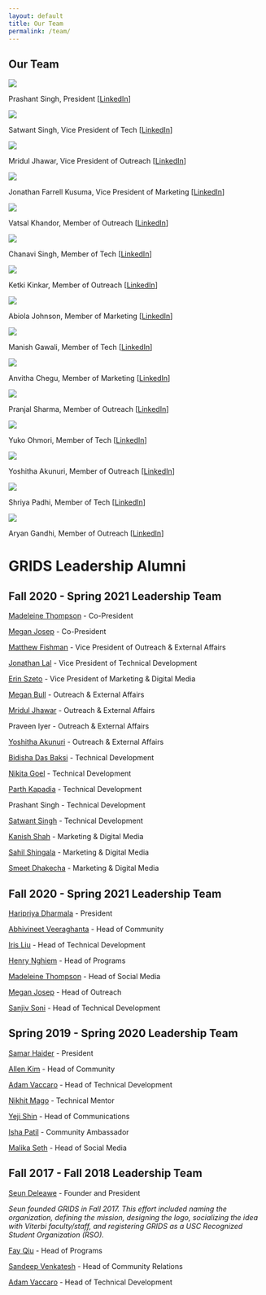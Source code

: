 ```yaml
---
layout: default
title: Our Team
permalink: /team/
---
```

## Our Team

<img id="team-img" src="/assets/img/grids_team_2023/Prashant_headshot.jpeg"/>

Prashant Singh, President [[LinkedIn](https://www.linkedin.com/in/prashant3141/)]

<img id="team-img" src="/assets/img/grids_team_2023/Satwant_Singh.jpg"/>

Satwant Singh, Vice President of Tech [[LinkedIn](https://www.linkedin.com/in/satwant-singh201/)]

<img id="team-img" src="/assets/img/grids_team_2023/Mridul_headshot%202.jpeg"/>

Mridul Jhawar, Vice President of Outreach [[LinkedIn](https://www.linkedin.com/in/mridul-jhawar/)]

<img id="team-img" src="/assets/img/grids_team_2023/Jonathan_Picture(VP).jpeg"/>

Jonathan Farrell Kusuma, Vice President of Marketing [[LinkedIn](https://www.linkedin.com/in/joekusuma/)]

<img id="team-img" src="/assets/img/grids_team_2023/VatsalKhandor.jpg"/>

Vatsal Khandor, Member of Outreach [[LinkedIn](https://www.linkedin.com/in/khandorvatsal/)]

<img id="team-img" src="/assets/img/grids_team_2023/Chanavi_Singh_Headshot.jpg"/>

Chanavi Singh, Member of Tech [[LinkedIn](https://www.linkedin.com/in/chanavi-singh/)]

<img id="team-img" src="/assets/img/grids_team_2023/Ketki_Kinkar_Photo.png"/>

Ketki Kinkar, Member of Outreach [[LinkedIn](https://www.linkedin.com/in/ketkikinkar)]

<img id="team-img" src="/assets/img/grids_team_2023/abiola.jpg"/>

Abiola Johnson, Member of Marketing [[LinkedIn](https://www.linkedin.com/in/abiolajohnson)]

<img id="team-img" src="/assets/img/grids_team_2023/Manish_Gawali_Headshot.jpg"/>

Manish Gawali, Member of Tech [[LinkedIn](https://www.linkedin.com/in/manish-gawali/)]

<img id="team-img" src="/assets/img/grids_team_2023/AnvithaCheguAshokkumar.png"/>

Anvitha Chegu, Member of Marketing [[LinkedIn](https://www.linkedin.com/in/anvitha-chegu-4a38731b7/)]

<img id="team-img" src="/assets/img/grids_team_2023/panjal.png"/>

Pranjal Sharma, Member of Outreach [[LinkedIn](https://www.linkedin.com/in/pranjal1998/)]

<img id="team-img" src="/assets/img/grids_team_2023/yuko.jpeg"/>

Yuko Ohmori, Member of Tech [[LinkedIn](https://www.linkedin.com/in/yuko-ohmori)]

<img id="team-img" src="/assets/img/grids_team_2023/"/>

Yoshitha Akunuri, Member of Outreach [[LinkedIn](https://www.linkedin.com/in/yoshitha-akunuri/)]

<img id="team-img" src="/assets/img/grids_team_2023/Shriya_Padhi_Headshot.jpg"/>

Shriya Padhi, Member of Tech [[LinkedIn](https://www.linkedin.com/in/shriya-padhi-033a88185)] 

<img id="team-img" src="/assets/img/grids_team_2023/Aryan1.jpg"/>

Aryan Gandhi, Member of Outreach [[LinkedIn](https://www.linkedin.com/in/aryan-gandhi-720871179)] 

# GRIDS Leadership Alumni


## Fall 2020 - Spring 2021 Leadership Team

[Madeleine Thompson](https://www.linkedin.com/in/madeleine-jane-thompson/) - Co-President

[Megan Josep](https://www.linkedin.com/in/megjosep/) - Co-President

[Matthew Fishman](https://www.linkedin.com/in/matthew-fishman/) - Vice President of Outreach & External Affairs

[Jonathan Lal](https://www.linkedin.com/in/JonnyLal/) - Vice President of Technical Development

[Erin Szeto](https://www.linkedin.com/in/erinszeto/) - Vice President of Marketing & Digital Media

[Megan Bull](https://www.linkedin.com/in/megankbull/) - Outreach & External Affairs

[Mridul Jhawar](https://www.linkedin.com/in/mridul-jhawar-4b08b4189/) - Outreach & External Affairs

Praveen Iyer - Outreach & External Affairs

[Yoshitha Akunuri](https://www.linkedin.com/in/yoshitha-akunuri-8a28601b9/) - Outreach & External Affairs

[Bidisha Das Baksi](https://www.linkedin.com/in/bidisha-das-baksi-59a94216a/) - Technical Development

[Nikita Goel](https://www.linkedin.com/in/nikitagoel23/) - Technical Development

[Parth Kapadia](https://in.linkedin.com/in/parthkap) - Technical Development

Prashant Singh - Technical Development

[Satwant Singh](https://www.linkedin.com/in/satwant-singh201/) - Technical Development

[Kanish Shah](https://www.linkedin.com/in/kanish-shah/) - Marketing & Digital Media

[Sahil Shingala](https://www.linkedin.com/in/sahil-shingala-8742b419b) - Marketing & Digital Media

[Smeet Dhakecha](https://www.linkedin.com/in/smeetdhakecha) - Marketing & Digital Media


## Fall 2020 - Spring 2021 Leadership Team

[Haripriya Dharmala](https://www.linkedin.com/in/haripriya-dharmala/) - President

[Abhivineet Veeraghanta](https://www.linkedin.com/in/abhivineet/) - Head of Community

[Iris Liu](https://iris-liu.com) - Head of Technical Development

[Henry Nghiem](https://www.linkedin.com/in/huy-tran-nghiem/) - Head of Programs

[Madeleine Thompson](https://www.linkedin.com/in/madeleine-jane-thompson/) - Head of Social Media

[Megan Josep](https://www.linkedin.com/in/megjosep/) - Head of Outreach

[Sanjiv Soni](https://www.sanjivsoni.com) - Head of Technical Development

## Spring 2019 - Spring 2020 Leadership Team

[Samar Haider](https://www.linkedin.com/in/samarhaider) - President

[Allen Kim](https://www.linkedin.com/in/allenbkim) - Head of Community

[Adam Vaccaro](https://www.linkedin.com/in/advaccaro) - Head of Technical Development

[Nikhit Mago](https://www.linkedin.com/in/nikhitmago) - Technical Mentor

[Yeji Shin](https://www.linkedin.com/in/yejishin) - Head of Communications

[Isha Patil](https://www.linkedin.com/in/ishapatil07) - Community Ambassador

[Malika Seth](https://www.linkedin.com/in/malika-seth-090b69144/) - Head of Social Media


## Fall 2017 - Fall 2018 Leadership Team

[Seun Deleawe](https://urldefense.com/v3/__https://www.linkedin.com/in/seundeleawe/__;!!LIr3w8kk_Xxm!8JSBYbNgiUrfESaDNf3XY7f28lMmmW1ctFtAtBy4DuGair4lS0LmsGZibc4WyUs$) - Founder and President

*Seun founded GRIDS in Fall 2017. This effort included naming the organization, defining the mission, designing the logo, socializing the idea with Viterbi faculty/staff, and registering GRIDS as a USC Recognized Student Organization (RSO).*

[Fay Qiu](https://urldefense.com/v3/__https://www.linkedin.com/in/fay-qiu-28409292/__;!!LIr3w8kk_Xxm!8JSBYbNgiUrfESaDNf3XY7f28lMmmW1ctFtAtBy4DuGair4lS0LmsGZiolAxX7Q$) - Head of Programs

[Sandeep Venkatesh](https://urldefense.com/v3/__https://www.linkedin.com/in/rvsandeep/__;!!LIr3w8kk_Xxm!8JSBYbNgiUrfESaDNf3XY7f28lMmmW1ctFtAtBy4DuGair4lS0LmsGZi0FqnMJo$) - Head of Community Relations

[Adam Vaccaro](https://www.linkedin.com/in/advaccaro) - Head of Technical Development
